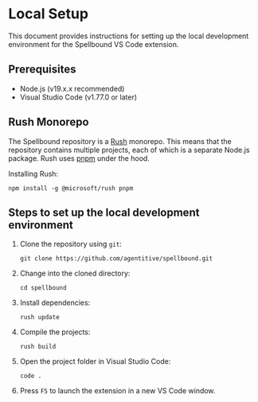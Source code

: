 # Local Setup

This document provides instructions for setting up the local development environment for the Spellbound VS Code extension.

## Prerequisites

- Node.js (v19.x.x recommended)
- Visual Studio Code (v1.77.0 or later)

## Rush Monorepo

The Spellbound repository is a [Rush](https://rushjs.io/) monorepo. This means that the repository contains multiple projects, each of which is a separate Node.js package. Rush uses [pnpm](https://pnpm.io/) under the hood.

Installing Rush:

```
npm install -g @microsoft/rush pnpm
```

## Steps to set up the local development environment

1. Clone the repository using `git`:

   ```
   git clone https://github.com/agentitive/spellbound.git
   ```

2. Change into the cloned directory:

   ```
   cd spellbound
   ```

3. Install dependencies:

   ```
   rush update
   ```

4. Compile the projects:

   ```
   rush build
   ```

5. Open the project folder in Visual Studio Code:

   ```
   code .
   ```

6. Press `F5` to launch the extension in a new VS Code window.

